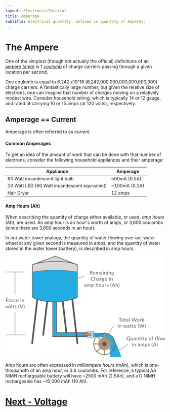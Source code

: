 ```yaml
---
layout: ElectronicsTutorial
title: Amperage
subtitle: Electrical quantity, defined in quantity of Amperes.
---
```


# The Ampere

One of the simplest (though not actually the official) definitions of an [ampere (amp)](https://en.wikipedia.org/wiki/Ampere) is 1 [_coulomb_](https://en.wikipedia.org/wiki/Coulomb) of charge carriers passing through a given location per second. 

One coulomb is equal to 6.242 x10^18 (6,242,000,000,000,000,000,000) charge carriers. A fantastically large number, but given the relative size of electrons, one can imagine that number of charges moving on a relatively modest wire. Consider household wiring, which is typically 14 or 12 gauge, and rated at carrying 10 or 15 amps (at 120 volts), respectively.

## Amperage == Current

Amperage is often referred to as _current_. 

#### Common Amperages

To get an idea of the amount of work that can be done with that number of electrons, consider the following household appliances and their amperage:

| Appliance                       | Amperage |
|---------------------------------|--------------|
| 60 Watt incandescent light bulb | 500mA (0.5A) |
| 10 Watt LED (60 Watt incandescent equivalent) | ~100mA (0.1A) |
| Hair Dryer | 12 amps |

#### Amp Hours (Ah)

When describing the quantity of charge either available, or used, _amp hours_ (Ah), are used. An amp hour is an hour's worth of amps, or 3,600 coulombs (since there are 3,600 seconds in an hour).

In our water tower analogy, the quantity of water flowing over our water wheel at any given second is measured in amps, and the quantity of water stored in the water tower (battery), is described in amp hours.

![](../Water_Tower_w_Units.svg)

Amp hours are often expressed in _milliampere hours_ (mAh), which is one-thousandth of an amp hour, or 3.6 coulombs. For reference, a typical AA NiMH rechargeable battery will have ~2500 mAh (2.5Ah), and a D NiMH rechargeable has ~10,000 mAh (10 Ah).

# [Next - Voltage](../Voltage)